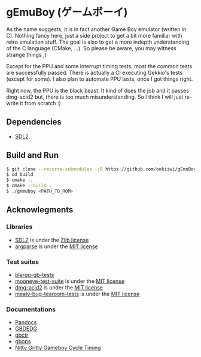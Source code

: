 # gEmuBoy (ゲームボーイ)

As the name suggests, it is in fact another Game Boy emulator (written in C). 
Nothing fancy here, just a side project to get a bit more familiar with retro emulation stuff. 
The goal is also to get a more indepth understanding of the C language (CMake, ...). So please be aware, you may witness strange things ;)

Except for the PPU and some interrupt timing tests, most the common tests are successfully passed.
There is actually a CI executing Gekkio's tests (except for some). I also plan to automate PPU tests, once I got things right.

Right now, the PPU is the black beast. It kind of does the job and it passes dmg-acid2 but, there is too much misunderstanding. 
So I think I will just re-write it from scratch :)

## Dependencies

- [SDL2](https://www.libsdl.org/). 

## Build and Run

```sh
$ git clone --recurse-submodules -j8 https://github.com/ookiiwi/gEmuBoy.git
$ cd build
$ cmake ..
$ cmake --build .
$ ./gemuboy <PATH_TO_ROM>
```

## Acknowlegments

### Libraries

- [SDL2](https://www.libsdl.org/) is under the [Zlib license](https://github.com/libsdl-org/SDL/blob/main/LICENSE.txt)
- [argparse](https://github.com/cofyc/argparse) is under the [MIT license](https://github.com/cofyc/argparse/blob/master/LICENSE)

### Test suites

- [blargg-gb-tests](https://gbdev.gg8.se/files/roms/blargg-gb-tests/)
- [mooneye-test-suite](https://github.com/Gekkio/mooneye-test-suite/tree/main) is under the [MIT license](https://github.com/Gekkio/mooneye-test-suite/blob/main/LICENSE)
- [dmg-acid2](https://github.com/mattcurrie/dmg-acid2) is under the [MIT license](https://github.com/mattcurrie/dmg-acid2/blob/master/LICENSE)
- [mealy-bug-tearoom-tests](https://github.com/mattcurrie/mealybug-tearoom-tests) is under the [MIT license](https://github.com/mattcurrie/mealybug-tearoom-tests/blob/master/LICENSE)

### Documentations

- [Pandocs](https://gbdev.io/pandocs)
- [GBDEDG](https://hacktix.github.io/GBEDG)
- [gbctr](https://gekkio.fi/files/gb-docs/gbctr.pdf)
- [gbops](https://izik1.github.io/gbops/)
- [Nitty Gritty Gameboy Cycle Timing](http://blog.kevtris.org/blogfiles/Nitty%20Gritty%20Gameboy%20VRAM%20Timing.txt)

